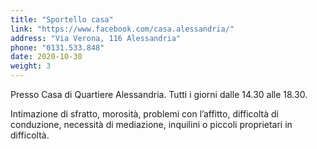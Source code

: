 ```yaml
---
title: "Sportello casa"
link: "https://www.facebook.com/casa.alessandria/"
address: "Via Verona, 116 Alessandria"
phone: "0131.533.848"
date: 2020-10-30
weight: 3
---
```


Presso Casa di Quartiere Alessandria. Tutti i giorni dalle 14.30 alle 18.30. 

Intimazione di sfratto, morosità, problemi con l’affitto, difficoltà di conduzione, necessità di mediazione, inquilini o piccoli proprietari in difficoltà.


